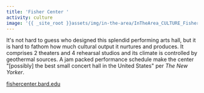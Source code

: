 ```yaml
---
title: 'Fisher Center '
activity: culture
image: '{{ _site_root }}assets/img/in-the-area/InTheArea_CULTURE_Fisher.jpg'
---
```

<p>It's not hard to guess who designed this splendid performing arts hall, but it is hard to fathom how much cultural output&nbsp;it nurtures and produces. It comprises&nbsp;2 theaters and 4 rehearsal studios and its climate is controlled&nbsp;by geothermal sources. A jam packed performance schedule&nbsp;make the center "[possibly] the best small concert hall in the United States" per<em> The&nbsp;New Yorker</em>.&nbsp;</p><p><a href="http://fishercenter.bard.edu/" target="_blank">fishercenter.bard.edu</a></p>